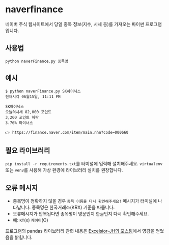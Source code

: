 # naverfinance
네이버 주식 웹사이트에서 당일 종목 정보(지수, 시세 등)를 가져오는 파이썬 프로그램입니다.

## 사용법
`python naverFinance.py 종목명`

## 예시
```
$ python naverFinance.py SK하이닉스
현재시각 06월15일, 11:11 PM

SK하이닉스
오늘의시세 82,000 포인트
3,200 포인트 하락
3.76% 마이너스

👉 https://finance.naver.com/item/main.nhn?code=000660
```

## 필요 라이브러리
`pip install -r requirements.txt`를 터미널에 입력해 설치해주세요. `virtualenv` 또는 `venv`를 사용해 가상 환경에 라이브러리 설치를 권장합니다.

## 오류 메시지
- 종목명이 정확하지 않을 경우 `종목 이름을 다시 확인해주세요!` 메시지가 터미널에 나타납니다. 종목명은 한국거래소(KRX) 기준을 따릅니다.
- 오류메시지가 반복된다면 종목명이 영문인지 한글인지 다시 확인해주세요. 
- 예: `KT`(x) `케이티`(O) 

프로그램의 pandas 라이브러리 관련 내용은 [Excelsior-JH의 포스팅](https://excelsior-cjh.tistory.com/109)에서 영감을 얻었음을 밝힙니다.
